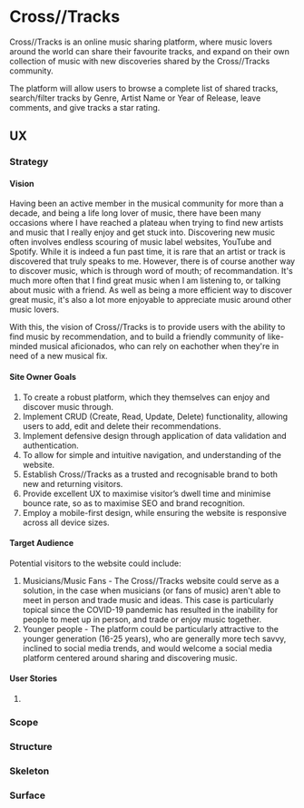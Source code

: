 # Cross//Tracks
Cross//Tracks is an online music sharing platform, where music lovers around the world can share their favourite tracks, and expand on their own collection of music with new discoveries shared by the Cross//Tracks community.

The platform will allow users to browse a complete list of shared tracks, search/filter tracks by Genre, Artist Name or Year of Release, leave comments, and give tracks a star rating.


## UX
### Strategy
#### Vision
Having been an active member in the musical community for more than a decade, and being a life long lover of music, there have been many occasions where I have reached a plateau when trying to find new artists and music that I really enjoy and get stuck into. Discovering new music often involves endless scouring of music label websites, YouTube and Spotify. While it is indeed a fun past time, it is rare that an artist or track is discovered that truly speaks to me. However, there is of course another way to discover music, which is through word of mouth; of recommandation. It's much more often that I find great music when I am listening to, or talking about music with a friend. As well as being a more efficient way to discover great music, it's also a lot more enjoyable to appreciate music around other music lovers.

With this, the vision of Cross//Tracks is to provide users with the ability to find music by recommendation, and to build a friendly community of like-minded musical aficionados, who can rely on eachother when they're in need of a new musical fix.

#### Site Owner Goals

1. To create a robust platform, which they themselves can enjoy and discover music through.
2. Implement CRUD (Create, Read, Update, Delete) functionality, allowing users to add, edit and delete their recommendations.
3. Implement defensive design through application of data validation and authentication.
4. To allow for simple and intuitive navigation, and understanding of the website.
5. Establish Cross//Tracks as a trusted and recognisable brand to both new and returning visitors.
6. Provide excellent UX to maximise visitor’s dwell time and minimise bounce rate, so as to maximise SEO and brand recognition.
7. Employ a mobile-first design, while ensuring the website is responsive across all device sizes.

#### Target Audience

Potential visitors to the website could include:

1. Musicians/Music Fans - The Cross//Tracks website could serve as a solution, in the case when musicians (or fans of music) aren't able to meet in person and trade music and ideas. This case is particularly topical since the COVID-19 pandemic has resulted in the inability for people to meet up in person, and trade or enjoy music together.
2. Younger people - The platform could be particularly attractive to the younger generation (16-25 years), who are generally more tech savvy, inclined to social media trends, and would welcome a social media platform centered around sharing and discovering music.


#### User Stories

1. 


### Scope
### Structure
### Skeleton
### Surface